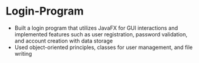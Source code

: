 # Login-Program

- Built a login program that utilizes JavaFX for GUI interactions and implemented features such as user registration, password validation, and account creation with data storage
- Used object-oriented principles, classes for user management, and file writing
